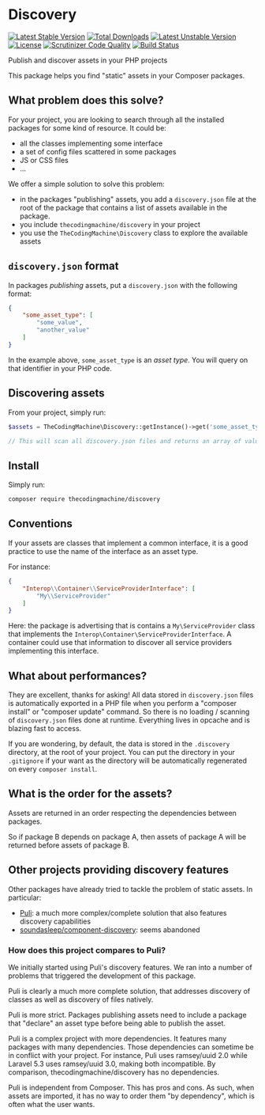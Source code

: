 Discovery
=========

[![Latest Stable Version](https://poser.pugx.org/thecodingmachine/discovery/v/stable)](https://packagist.org/packages/thecodingmachine/discovery)
[![Total Downloads](https://poser.pugx.org/thecodingmachine/discovery/downloads)](https://packagist.org/packages/thecodingmachine/discovery)
[![Latest Unstable Version](https://poser.pugx.org/thecodingmachine/discovery/v/unstable)](https://packagist.org/packages/thecodingmachine/discovery)
[![License](https://poser.pugx.org/thecodingmachine/discovery/license)](https://packagist.org/packages/thecodingmachine/discovery)
[![Scrutinizer Code Quality](https://scrutinizer-ci.com/g/thecodingmachine/discovery/badges/quality-score.png?b=1.0)](https://scrutinizer-ci.com/g/thecodingmachine/discovery/?branch=1.0)
[![Build Status](https://travis-ci.org/thecodingmachine/discovery.svg?branch=1.0)](https://travis-ci.org/thecodingmachine/discovery)


Publish and discover assets in your PHP projects

This package helps you find "static" assets in your Composer packages.

What problem does this solve?
-----------------------------

For your project, you are looking to search through all the installed packages for some kind of resource. It could be:

- all the classes implementing some interface
- a set of config files scattered in some packages
- JS or CSS files
- ...

We offer a simple solution to solve this problem:

- in the packages "publishing" assets, you add a `discovery.json` file at the root of the package that contains a list of assets available in the package.
- you include `thecodingmachine/discovery` in your project
- you use the `TheCodingMachine\Discovery` class to explore the available assets

`discovery.json` format
-----------------------

In packages *publishing* assets, put a `discovery.json` with the following format:

```json
{
    "some_asset_type": [
        "some_value",
        "another_value"
    ]
}
```

In the example above, `some_asset_type` is an *asset type*. You will query on that identifier in your PHP code.

Discovering assets
------------------

From your project, simply run:

```php
$assets = TheCodingMachine\Discovery::getInstance()->get('some_asset_type');

// This will scan all discovery.json files and returns an array of values.
```

Install
-------

Simply run:

```sh
composer require thecodingmachine/discovery
```

Conventions
-----------

If your assets are classes that implement a common interface, it is a good practice to use the name of the interface as an asset type.

For instance:

```json
{
    "Interop\\Container\\ServiceProviderInterface": [
        "My\\ServiceProvider"
    ]
}
```

Here: the package is advertising that is contains a `My\ServiceProvider` class that implements the `Interop\Container\ServiceProviderInterface`. A container could use that information to discover all service providers implementing this interface.

What about performances?
------------------------

They are excellent, thanks for asking! All data stored in `discovery.json` files is automatically exported in a PHP file when you perform a "composer install" or "composer update" command. So there is no loading / scanning of `discovery.json` files done at runtime. Everything lives in opcache and is blazing fast to access.

If you are wondering, by default, the data is stored in the `.discovery` directory, at the root of your project. You can put the directory in your `.gitignore` if your want as the directory will be automatically regenerated on every `composer install`.

What is the order for the assets?
---------------------------------

Assets are returned in an order respecting the dependencies between packages.

So if package B depends on package A, then assets of package A will be returned before assets of package B.

Other projects providing discovery features
-------------------------------------------

Other packages have already tried to tackle the problem of static assets. In particular:

- [Puli](http://docs.puli.io/en/latest/discovery/introduction.html): a much more complex/complete solution that also features discovery capabilities
- [soundasleep/component-discovery](https://github.com/soundasleep/component-discovery): seems abandoned

### How does this project compares to Puli?

We initially started using Puli's discovery features. We ran into a number of problems that triggered the development of this package.

Puli is clearly a much more complete solution, that addresses discovery of classes as well as discovery of files natively.

Puli is more strict. Packages publishing assets need to include a package that "declare" an asset type before being able to publish the asset.

Puli is a complex project with more dependencies. It features many packages with many dependencies. Those dependencies can sometime be in conflict with your project. For instance, Puli uses ramsey/uuid 2.0 while Laravel 5.3 uses ramsey/uuid 3.0, making both incompatible. By comparison, thecodingmachine/discovery has no dependencies.

Puli is independent from Composer. This has pros and cons. As such, when assets are imported, it has no way to order them "by dependency", which is often what the user wants.
